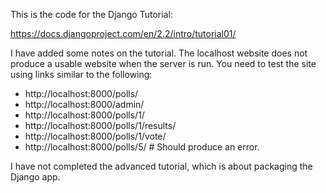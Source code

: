 This is the code for the Django Tutorial:

https://docs.djangoproject.com/en/2.2/intro/tutorial01/

I have added some notes on the tutorial.   The localhost website does not produce a usable website
when the server is run.   You need to test the site using links similar to the following:

  - http://localhost:8000/polls/
  - http://localhost:8000/admin/
  - http://localhost:8000/polls/1/
  - http://localhost:8000/polls/1/results/
  - http://localhost:8000/polls/1/vote/
  - http://localhost:8000/polls/5/                # Should produce an error.

I have not completed the advanced tutorial, which is about packaging the Django app.